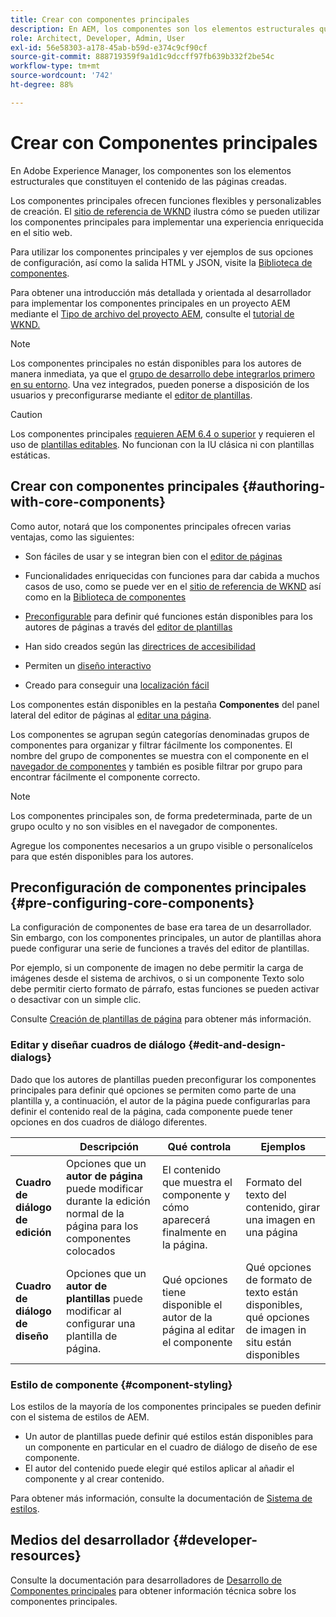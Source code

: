 ```yaml
---
title: Crear con componentes principales
description: En AEM, los componentes son los elementos estructurales que constituyen el contenido de las páginas creadas. Los componentes principales ofrecen funciones flexibles y personalizables de creación.
role: Architect, Developer, Admin, User
exl-id: 56e58303-a178-45ab-b59d-e374c9cf90cf
source-git-commit: 888719359f9a1d1c9dccff97fb639b332f2be54c
workflow-type: tm+mt
source-wordcount: '742'
ht-degree: 88%

---
```


# Crear con Componentes principales

En Adobe Experience Manager, los componentes son los elementos estructurales que constituyen el contenido de las páginas creadas.

Los componentes principales ofrecen funciones flexibles y personalizables de creación. El [sitio de referencia de WKND](https://wknd.site) ilustra cómo se pueden utilizar los componentes principales para implementar una experiencia enriquecida en el sitio web.

Para utilizar los componentes principales y ver ejemplos de sus opciones de configuración, así como la salida HTML y JSON, visite la [Biblioteca de componentes](https://adobe.com/go/aem_cmp_library_es).

Para obtener una introducción más detallada y orientada al desarrollador para implementar los componentes principales en un proyecto AEM mediante el [Tipo de archivo del proyecto AEM](/help/developing/archetype/overview.md), consulte el [tutorial de WKND.](https://experienceleague.adobe.com/docs/experience-manager-learn/getting-started-wknd-tutorial-develop/overview.html)

>[!NOTE]
>
>Los componentes principales no están disponibles para los autores de manera inmediata, ya que el [grupo de desarrollo debe integrarlos primero en su entorno](/help/get-started/using.md). Una vez integrados, pueden ponerse a disposición de los usuarios y preconfigurarse mediante el [editor de plantillas](https://experienceleague.adobe.com/docs/experience-manager-cloud-service/sites/authoring/features/templates.html).

>[!CAUTION]
>
>Los componentes principales [requieren AEM 6.4 o superior](/help/versions.md) y requieren el uso de [plantillas editables](https://experienceleague.adobe.com/docs/experience-manager-cloud-service/sites/authoring/features/templates.html). No funcionan con la IU clásica ni con plantillas estáticas.

## Crear con componentes principales {#authoring-with-core-components}

Como autor, notará que los componentes principales ofrecen varias ventajas, como las siguientes:

* Son fáciles de usar y se integran bien con el [editor de páginas](https://experienceleague.adobe.com/docs/experience-manager-cloud-service/sites/authoring/fundamentals/editing-content.html)

* Funcionalidades enriquecidas con funciones para dar cabida a muchos casos de uso, como se puede ver en el [sitio de referencia de WKND](https://wknd.site) así como en la [Biblioteca de componentes](https://adobe.com/go/aem_cmp_library)

* [Preconfigurable](#pre-configuring-core-components) para definir qué funciones están disponibles para los autores de páginas a través del [editor de plantillas](https://experienceleague.adobe.com/docs/experience-manager-cloud-service/sites/authoring/features/templates.html)

* Han sido creados según las [directrices de accesibilidad](https://experienceleague.adobe.com/docs/experience-manager-cloud-service/sites/authoring/fundamentals/accessible-content.html)

* Permiten un [diseño interactivo](https://experienceleague.adobe.com/docs/experience-manager-cloud-service/sites/authoring/features/responsive-layout.html)

* Creado para conseguir una [localización fácil](localization.md)

Los componentes están disponibles en la pestaña **Componentes** del panel lateral del editor de páginas al [editar una página](https://experienceleague.adobe.com/docs/experience-manager-cloud-service/sites/authoring/fundamentals/editing-content.html).

Los componentes se agrupan según categorías denominadas grupos de componentes para organizar y filtrar fácilmente los componentes. El nombre del grupo de componentes se muestra con el componente en el [navegador de componentes](https://experienceleague.adobe.com/docs/experience-manager-cloud-service/sites/authoring/fundamentals/editing-content.html) y también es posible filtrar por grupo para encontrar fácilmente el componente correcto.

>[!NOTE]
>
>Los componentes principales son, de forma predeterminada, parte de un grupo oculto y no son visibles en el navegador de componentes.
>
>Agregue los componentes necesarios a un grupo visible o personalícelos para que estén disponibles para los autores.

## Preconfiguración de componentes principales {#pre-configuring-core-components}

La configuración de componentes de base era tarea de un desarrollador. Sin embargo, con los componentes principales, un autor de plantillas ahora puede configurar una serie de funciones a través del editor de plantillas.

Por ejemplo, si un componente de imagen no debe permitir la carga de imágenes desde el sistema de archivos, o si un componente Texto solo debe permitir cierto formato de párrafo, estas funciones se pueden activar o desactivar con un simple clic.

Consulte [Creación de plantillas de página](https://experienceleague.adobe.com/docs/experience-manager-cloud-service/sites/authoring/features/templates.html) para obtener más información.

### Editar y diseñar cuadros de diálogo {#edit-and-design-dialogs}

Dado que los autores de plantillas pueden preconfigurar los componentes principales para definir qué opciones se permiten como parte de una plantilla y, a continuación, el autor de la página puede configurarlas para definir el contenido real de la página, cada componente puede tener opciones en dos cuadros de diálogo diferentes.

|  | Descripción | Qué controla | Ejemplos |
|--- |--- |--- |--- |
| **Cuadro de diálogo de edición** | Opciones que un **autor de página** puede modificar durante la edición normal de la página para los componentes colocados | El contenido que muestra el componente y cómo aparecerá finalmente en la página. | Formato del texto del contenido, girar una imagen en una página |
| **Cuadro de diálogo de diseño** | Opciones que un **autor de plantillas** puede modificar al configurar una plantilla de página. | Qué opciones tiene disponible el autor de la página al editar el componente | Qué opciones de formato de texto están disponibles, qué opciones de imagen in situ están disponibles |

### Estilo de componente {#component-styling}

Los estilos de la mayoría de los componentes principales se pueden definir con el sistema de estilos de AEM.

* Un autor de plantillas puede definir qué estilos están disponibles para un componente en particular en el cuadro de diálogo de diseño de ese componente.
* El autor del contenido puede elegir qué estilos aplicar al añadir el componente y al crear contenido.

Para obtener más información, consulte la documentación de [Sistema de estilos](https://experienceleague.adobe.com/docs/experience-manager-cloud-service/sites/authoring/features/style-system.html).

## Medios del desarrollador {#developer-resources}

Consulte la documentación para desarrolladores de [Desarrollo de Componentes principales](/help/developing/overview.md) para obtener información técnica sobre los componentes principales.
